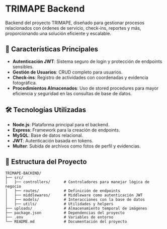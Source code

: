 # TRIMAPE Backend

Backend del proyecto TRIMAPE, diseñado para gestionar procesos relacionados con órdenes de servicio, check-ins, reportes y más, proporcionando una solución eficiente y escalable.

## 🚀 Características Principales

- **Autenticación JWT**: Sistema seguro de login y protección de endpoints sensibles.
- **Gestión de Usuarios**: CRUD completo para usuarios.
- **Check-ins**: Registro de actividades con coordenadas y evidencia fotográfica.
- **Procedimientos Almacenados**: Uso de stored procedures para mayor eficiencia y seguridad en las consultas de base de datos.

## 🛠️ Tecnologías Utilizadas

- **Node.js**: Plataforma principal para el backend.
- **Express**: Framework para la creación de endpoints.
- **MySQL**: Base de datos relacional.
- **JWT**: Autenticación basada en tokens.
- **Multer**: Subida de archivos como fotos de perfil y evidencias.

## 📂 Estructura del Proyecto

```plaintext
TRIMAPE-BACKEND/
├── src/
│   ├── controllers/      # Controladores para manejar lógica de negocio
│   ├── routes/           # Definición de endpoints
│   ├── middlewares/      # Middleware como autenticación JWT
│   ├── models/           # Interacciones con la base de datos
│   ├── utils/            # Utilidades y helpers
├── uploads/              # Almacenamiento temporal de imágenes
├── package.json          # Dependencias del proyecto
├── .env                  # Variables de entorno
└── README.md             # Documentación del proyecto
